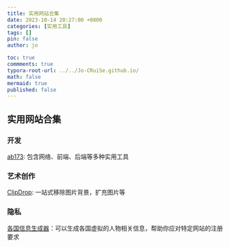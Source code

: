 ```yaml
---
title: 实用网站合集
date: 2023-10-14 20:27:00 +0800
categories: [实用工具]
tags: []
pin: false
author: jo

toc: true
commments: true
typora-root-url: ../../Jo-CRuiSe.github.io/
math: false
mermaid: true
published: false
---
```


## 实用网站合集

### 开发

[ab173](http://www.ab173.com/gongju/convert/rgbhex.php): 包含网络、前端、后端等多种实用工具

### 艺术创作

[ClipDrop](https://clipdrop.co/uncrop): 一站式移除图片背景，扩充图片等

### 隐私

[各国信息生成器](https://www.meiguodizhi.com/)：可以生成各国虚拟的人物相关信息，帮助你应对特定网站的注册要求